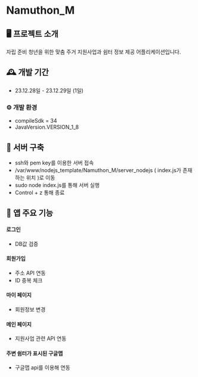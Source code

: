 # Namuthon_M

## 🖥️ 프로젝트 소개
자립 준비 청년을 위한 맞춤 주거 지원사업과 쉼터 정보 제공 어플리케이션입니다.
<br>

## 🕰️ 개발 기간
* 23.12.28일 - 23.12.29일 (1일)

### ⚙️ 개발 환경
- compileSdk = 34
- JavaVersion.VERSION_1_8

## 📌 서버 구축
- ssh와 pem key를 이용한 서버 접속
- /var/www/nodejs_template/Namuthon_M/server_nodejs ( index.js가 존재하는 위치 )로 이동
- sudo node index.js를 통해 서버 실행
- Control + z 통해 종료
  
## 📌 앱 주요 기능
#### 로그인
- DB값 검증

#### 회원가입
- 주소 API 연동
- ID 중복 체크
  
#### 마이 페이지
- 회원정보 변경
  
#### 메인 페이지 
- 지원사업 관련 API 연동

#### 주변 쉼터가 표시된 구글맵
- 구글맵 api를 이용해 연동





